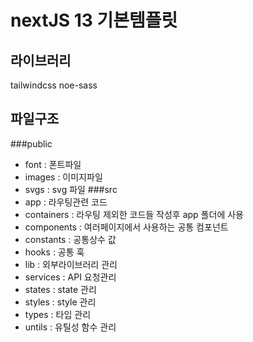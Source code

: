 # nextJS 13 기본템플릿 

## 라이브러리 
tailwindcss
noe-sass

## 파일구조 

###public 
- font  : 폰트파일
- images : 이미지파일
- svgs : svg 파일
###src
- app : 라우팅관련 코드
- containers : 라우팅 제외한 코드들 작성후 app 폴더에 사용
- components : 여러페이지에서 사용하는 공통 컴포넌트
- constants : 공통상수 값
- hooks : 공통 훅
- lib : 외부라이브러리 관리
- services : API 요청관리 
- states : state 관리 
- styles : style 관리
- types : 타입 관리
- untils : 유틸성 함수 관리 
